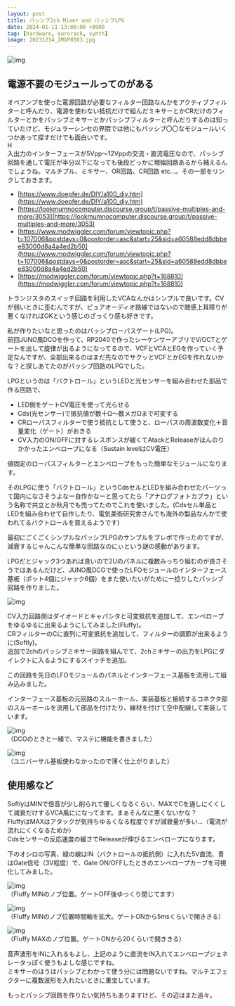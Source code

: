 ```yaml
---
layout: post
title: パッシブ2ch Mixer and パッシブLPG
date: 2024-01-11 13:00:00 +0900
tag: [hardware, eurorack, synth]
image: 20231214_IMGP8503.jpg
---
```


![img](/assets/photos/20231214_IMGP8503.jpg)  

## 電源不要のモジュールってのがある

オペアンプを使った電源回路が必要なフィルター回路なんかをアクティブフィルターと呼んだり、電源を使わない抵抗だけで組んだミキサーとかCRだけのフィルターとかをパッシブミキサーとかパッシブフィルターと呼んだりするのは知っていたけど、モジュラーシンセの界隈では他にもパッシブ〇〇なモジュールいくつかあって探すだけでも面白いです。  
H  
入出力のインターフェースが5Vpp～12Vppの交流・直流電圧なので、パッシブ回路を通して電圧が半分以下になっても後段どっかに増幅回路あるから補えるんでしょうね。マルチプル、ミキサー、OR回路、CR回路 etc...。その一部をリンクしておきます。  

* [https://www.doepfer.de/DIY/a100_diy.htm](https://www.doepfer.de/DIY/a100_diy.htm)
* [https://lookmumnocomputer.discourse.group/t/passive-multiples-and-more/3053](https://lookmumnocomputer.discourse.group/t/passive-multiples-and-more/3053)
* [https://www.modwiggler.com/forum/viewtopic.php?t=107006&postdays=0&postorder=asc&start=25&sid=a60588edd8dbbee83000d8a4a4ed2b50](https://www.modwiggler.com/forum/viewtopic.php?t=107006&postdays=0&postorder=asc&start=25&sid=a60588edd8dbbee83000d8a4a4ed2b50)
* [https://modwiggler.com/forum/viewtopic.php?t=168810](https://modwiggler.com/forum/viewtopic.php?t=168810)

トランジスタのスイッチ回路を利用したVCAなんかはシンプルで良いです。CVが弱いときに歪むんですが、ピュアオーディオ路線ではないので聴感上耳障りが悪くなければOKという感じのざっくり感も好きです。  

私が作りたいなと思ったのはパッシブローパスゲート(LPG)。  
前回JUNO風DCOを作って、RP2040で作ったシーケンサーアプリでV/OCTとゲートを出して旋律が出るようになってるので、VCFとVCAとEGを作っていく予定なんですが、全部出来るのはまだ先なのでサクッとVCFとかEGを作れないかな？と探しあてたのがパッシブ回路のLPGでした。  

LPGというのは「バクトロール」というLEDと光センサーを組み合わせた部品で作る回路で、  

* LED側をゲートCV電圧を使って光らせる
* Cds(光センサー)で抵抗値が数十Ω〜数メガΩまで可変する
* CRローパスフィルターで使う抵抗として使うと、ローパスの周波数変化＋音量変化（ゲート）がおきる
* CV入力のON/OFFに対するレスポンスが緩くてAtackとReleaseがほんのりかかったエンベロープになる（Sustain levelはCV電圧）

値固定のローパスフィルターとエンベロープをもった簡単なモジュールになります。  

そのLPGに使う「バクトロール」というCdsセルとLEDを組み合わせたパーツって国内になさそうよなー自作かなーと思ってたら「アナログフォトカプラ」という名称で共立とか秋月でも売ってたのでこれを使いました。(Cdsセル単品とLEDを組み合わせて自作したり、電気美術研究舎さんでも海外の製品なんかで使われてるバクトロールを買えるようです)  

最初にごくごくシンプルなパッシブLPGのサンプルをブレボで作ったのですが、減衰するじゃんこんな簡単な回路なのにぃという謎の感動があります。  

LPGだとジャック3つあれば良いので2Uのパネルに複数みっちり組むのが良さそうではあるんだけど、JUNO風DCOで使ったLFOモジュールのインターフェース基板（ポット4個にジャック6個）をまた使いたいがために一捻りしたパッシブ回路を作りました。  

![img](/assets/photos/passive_mixer_and_lpg.png)  

CV入力回路側はダイオードとキャパシタと可変抵抗を追加して、エンベロープをゆるゆるに出来るようにしてみました(Fluffy)。  
CRフィルターのCに直列に可変抵抗を追加して、フィルターの調節が出来るように(Softly)。  
追加で2chのパッシブミキサー回路を組んでて、2chミキサーの出力をLPGにダイレクトに入るようにするスイッチを追加。  

この回路を先日のLFOモジュールのパネルとインターフェース基板を流用して組み込みました。  

インターフェース基板の元回路のスルーホール、実装基板と接続するコネクタ部のスルーホールを流用して部品を付けたり、線材を付けて空中配線して実装しています。


![img](/assets/photos/20231214_IMGP8503.jpg)  
（DCOのときと一緒で、マステに機能を書きました）  

![img](/assets/photos/20231214_IMGP8504.jpg)  
（ユニバーサル基板使わなかったので薄く仕上がりました）  

## 使用感など

SoftlyはMINで倍音が少し削られて優しくなるくらい、MAXでCを通しにくくして減衰だけするVCA風にになってます。まぁそんなに悪くないかな？  
FluffyはMAXはアタックが気持ちゆるくなる程度ですが減衰量が多い…（電流が流れにくくなるためか）  
Cdsセンサーの反応速度の緩さでReleaseが伸びるエンベロープになります。  

下のオシロの写真、緑の線はIN（バクトロールの抵抗側）に入れた5V直流、青はGate信号（3V程度）で、Gate ON/OFFしたときのエンベロープカーブを可視化してみました。

![img](/assets/photos/20240111_IMG_6482.jpg)  
（Fluffy MINのノブ位置。ゲートOFF後ゆっくり閉じてます）  

![img](/assets/photos/20240111_IMG_6481.jpg)  
（Fluffy MINのノブ位置時間軸を拡大。ゲートONから5msくらいで開ききる）  

![img](/assets/photos/20240111_IMG_6480.jpg)  
（Fluffy MAXのノブ位置。ゲートONから20くらいで開ききる）  

音声波形をINに入れるもよし、上記のように直流をIN入れてエンベロープジェネレータっぽく使うもよしな感じですね。  
ミキサーのほうはパッシブとわかって使う分には問題ないですね。マルチエフェクターに複数波形を入れたいときに重宝しています。

もっとパッシブ回路を作りたい気持ちもありますけど、その辺はまた追々。  

